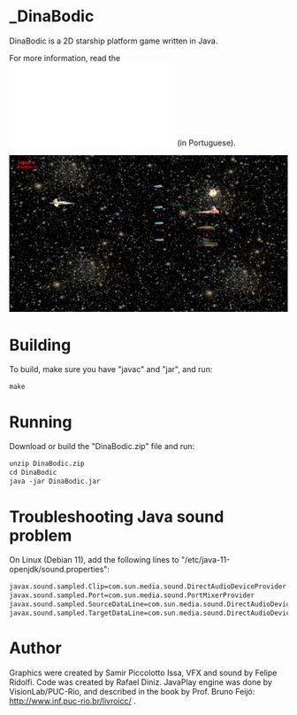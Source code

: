 # _DinaBodic

DinaBodic is a 2D starship platform game written in Java.

For more information, read the ![report about the game](relatorio.pdf) (in Portuguese).

![](screen1.png)

# Building

To build, make sure you have "javac" and "jar", and run:

```
make
```

# Running

Download or build the "DinaBodic.zip" file and run:

```
unzip DinaBodic.zip
cd DinaBodic
java -jar DinaBodic.jar
```

# Troubleshooting Java sound problem

On Linux (Debian 11), add the following lines to "/etc/java-11-openjdk/sound.properties":

```
javax.sound.sampled.Clip=com.sun.media.sound.DirectAudioDeviceProvider
javax.sound.sampled.Port=com.sun.media.sound.PortMixerProvider
javax.sound.sampled.SourceDataLine=com.sun.media.sound.DirectAudioDeviceProvider
javax.sound.sampled.TargetDataLine=com.sun.media.sound.DirectAudioDeviceProvider
```


# Author

Graphics were created by Samir Piccolotto Issa, VFX and sound
by Felipe Ridolfi. Code was created by Rafael Diniz. JavaPlay engine
was done by VisionLab/PUC-Rio, and described in the book by Prof. Bruno Feijó: http://www.inf.puc-rio.br/livroicc/ .

